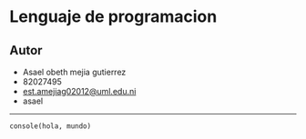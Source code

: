 # Lenguaje de programacion

## Autor

- Asael obeth mejia gutierrez
- 82027495
- est.amejiag02012@uml.edu.ni
- asael

---

```
console(hola, mundo)
```



